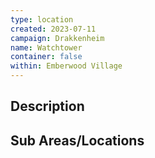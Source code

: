 ```yaml
---
type: location
created: 2023-07-11
campaign: Drakkenheim
name: Watchtower
container: false
within: Emberwood Village
---
```


## Description


## Sub Areas/Locations

<!-- QueryToSerialize: LIST FROM "TTRPG/Drakkenheim/Locations" WHERE within = "Watchtower" -->

